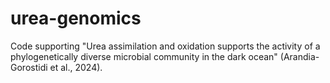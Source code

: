 # urea-genomics

Code supporting "Urea assimilation and oxidation supports the activity of a phylogenetically diverse microbial community in the dark ocean" (Arandia-Gorostidi et al., 2024).
